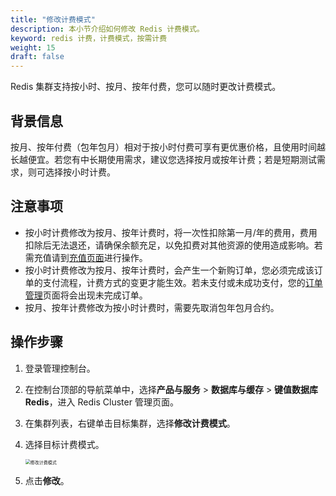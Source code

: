 ```yaml
---
title: "修改计费模式" 
description: 本小节介绍如何修改 Redis 计费模式。 
keyword: redis 计费，计费模式，按需计费
weight: 15
draft: false
---
```


Redis 集群支持按小时、按月、按年付费，您可以随时更改计费模式。

## 背景信息

按月、按年付费（包年包月）相对于按小时付费可享有更优惠价格，且使用时间越长越便宜。若您有中长期使用需求，建议您选择按月或按年计费；若是短期测试需求，则可选择按小时计费。

## 注意事项

- 按小时计费修改为按月、按年计费时，将一次性扣除第一月/年的费用，费用扣除后无法退还，请确保余额充足，以免扣费对其他资源的使用造成影响。若需充值请到[充值页面](https://console.qingcloud.com/finance/wallet/)进行操作。
- 按小时计费修改为按月、按年计费时，会产生一个新购订单，您必须完成该订单的支付流程，计费方式的变更才能生效。若未支付或未成功支付，您的[订单管理](https://console.qingcloud.com/finance/order)页面将会出现未完成订单。
- 按月、按年计费修改为按小时计费时，需要先取消包年包月合约。

## 操作步骤

1. 登录管理控制台。

2. 在控制台顶部的导航菜单中，选择**产品与服务** > **数据库与缓存** > **键值数据库 Redis**，进入 Redis Cluster 管理页面。

3. 在集群列表，右键单击目标集群，选择**修改计费模式**。

4. 选择目标计费模式。

   <img src="../../../_images/mdy_billing_mode.png" alt="修改计费模式" style="zoom:50%;" />

5. 点击**修改**。

